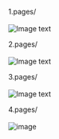 1.pages/<br>
<br>
![Image text]()

2.pages/<br>
<br>
![Image text]()

3.pages/<br>
<br>
![Image text]()

4.pages/<br>
<br>
![image]()
